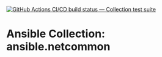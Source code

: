 [![GitHub Actions CI/CD build status — Collection test suite](https://github.com/coll-test/ansible.netcommon/workflows/Collection%20test%20suite/badge.svg?branch=master)](https://github.com/coll-test/ansible.netcommon/actions?query=workflow%3A%22Collection%20test%20suite%22)

Ansible Collection: ansible.netcommon
=================================================